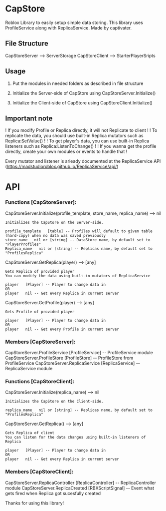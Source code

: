 # CapStore

Roblox Library to easily setup simple data storing.
This library uses ProfileService along with ReplicaService.
Made by captivater.

## File Structure

  CapStoreServer --> ServerStorage
  CapStoreClient --> StarterPlayerSripts

## Usage

  1. Put the modules in needed folders as described in file structure

  2. Initialize the Server-side of CapStore using CapStoreServer.Initialize()

  3. Initialize the Client-side of CapStore using CapStoreClient.Initialize()

## Important note
  ! If you modify Profile or Replica directly, it will not Replicate to client !
  ! To replicate the data, you should use built-in Replica mutators such as Replica:SetValue() !
  ! To get player's data, you can use built-in Replica listeners such as Replica:ListenToChange() !
  ! If you wanna get the profile directly, create your own modules or events to handle that !

Every mutator and listener is arleady documented at the ReplicaService API
(https://madstudioroblox.github.io/ReplicaService/api/)

# API

### Functions [CapStoreServer]:

  CapStoreServer.Initialize(profile_template, store_name, replica_name) --> nil

    Initializes the CapStore on the Server-side.

    profile_template   [table] -- Profiles will default to given table (hard-copy) when no data was saved previously
    store_name   nil or [string] -- DataStore name, by default set to "PlayerProfiles"
    Replica_name   nil or [string] -- Replicas name, by default set to "ProfilesReplica"

  CapStoreServer.GetReplica(player) --> [any]

    Gets Replica of provided player
    You can modify the data using built-in mutators of ReplicaService

    player   [Player] -- Player to change data in
    OR
    player   nil -- Get every Replica in current server

  CapStoreServer.GetProfile(player) --> [any]

    Gets Profile of provided player

    player   [Player] -- Player to change data in
    OR
    player   nil -- Get every Profile in current server

### Members [CapStoreServer]:

  CapStoreServer.ProfileService   [ProfileService] -- ProfileService module
  CapStoreServer.ProfileStore   [ProfileStore] -- ProfileStore from ProfileService
  CapStoreServer.ReplicaService   [ReplicaService] -- ReplicaService module

### Functions [CapStoreClient]:

  CapStoreServer.Initialize(replica_name) --> nil

    Initializes the CapStore on the Client-side.

    replica_name   nil or [string] -- Replicas name, by default set to "ProfilesReplica"

  CapStoreServer.GetReplica() --> [any]

    Gets Replica of client
    You can listen for the data changes using built-in listeners of Replica

    player   [Player] -- Player to change data in
    OR
    player   nil -- Get every Replica in current server

### Members [CapStoreClient]:

  CapStoreServer.ReplicaController   [ReplicaController] -- ReplicaController module
  CapStoreServer.ReplicaCreated   [RBXScriptSignal] -- Event what gets fired when Replica got sucesfully created

Thanks for using this library!
	
